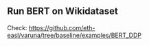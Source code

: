 ## Run BERT on Wikidataset

Check: https://github.com/eth-easl/varuna/tree/baseline/examples/BERT_DDP
